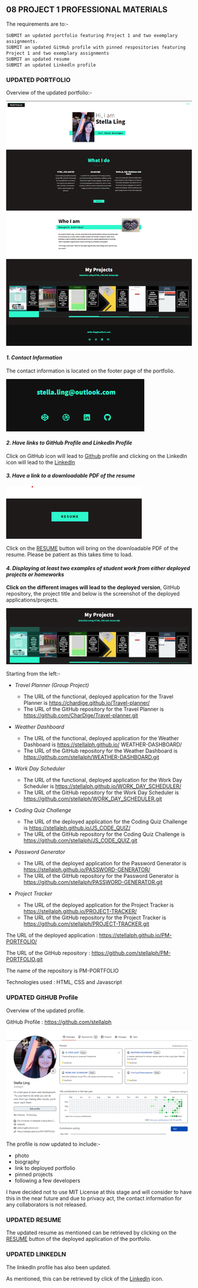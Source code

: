 ## 08 PROJECT 1 PROFESSIONAL MATERIALS

The requirements are to:-

```
SUBMIT an updated portfolio featuring Project 1 and two exemplary assignments.
SUBMIT an updated GitHub profile with pinned respositories featuring Project 1 and two exemplary assignments
SUBMIT an updated resume
SUBMIT an updated Linkedln profile

```

### UPDATED PORTFOLIO

Overview of the updated portfolio:-

![alt text](img/overview-01.png)

#### <em>1. Contact Information</em> 
The contact information is located on the footer page of the portfolio.

![alt text](img/contact.png)


#### <em>2. Have links to GitHub Profile and Linkedln Profile</em>
Click on GitHub icon will lead to  [Github](https://github.com/stellalph) profile and clicking on the Linkedln icon will lead to the  [Linkedln](https://www.linkedin.com/in/stella-ling-46246476/) 


#### <em>3. Have a link to a downloadable PDF of the resume</em>

![alt text](img/resume.png)

Click on the [RESUME](https://drive.google.com/file/d/14OJbyFC8qyn0dJe3jUYV2ukX46gtuRGH/view?usp=sharing) button will bring on the downloadable PDF of the resume.  Please be patient as this takes time to load.

#### <em>4. Displaying at least two examples of student work from either deployed projects or homeworks</em>

<strong>Click on the different images will lead to the deployed version</strong>, GitHub repository, the project title and below is the screenshot of the deployed applications/projects.

![alt text](img/projects.png)

Starting from the left:-

* <em>Travel Planner (Group Project)</em>

  - The URL of the functional, deployed application for the Travel Planner is https://chardige.github.io/Travel-planner/
  - The URL of the GitHub repository for the Travel Planner is https://github.com/CharDige/Travel-planner.git

* <em>Weather Dashboard</em>
 
  - The URL of the functional, deployed application for the Weather Dashboard is https://stellalph.github.io/   WEATHER-DASHBOARD/
  - The URL of the GitHub repository for the Weather Dashboard is https://github.com/stellalph/WEATHER-DASHBOARD.git
  
* <em>Work Day Scheduler</em>

  - The URL of the functional, deployed application for the Work Day Scheduler is https://stellalph.github.io/WORK_DAY_SCHEDULER/
  - The URL of the GitHub repository for the Work Day Scheduler is https://github.com/stellalph/WORK_DAY_SCHEDULER.git

* <em>Coding Quiz Challenge</em>

  - The URL of the deployed application for the Coding Quiz Challenge is https://stellalph.github.io/JS_CODE_QUIZ/
  - The URL of the GitHub repository for the Coding Quiz Challenge is https://github.com/stellalph/JS_CODE_QUIZ.git

* <em>Password Generator</em>

  - The URL of the deployed application for the Password Generator is https://stellalph.github.io/PASSWORD-GENERATOR/
  - The URL of the GitHub repository for the Password Generator is https://github.com/stellalph/PASSWORD-GENERATOR.git

* <em>Project Tracker</em>

  - The URL of the deployed application for the Project Tracker is https://stellalph.github.io/PROJECT-TRACKER/
  - The URL of the GitHub repository for the Project Tracker is https://github.com/stellalph/PROJECT-TRACKER.git

The URL of the deployed application : https://stellalph.github.io/PM-PORTFOLIO/

The URL of the GitHub repository : https://github.com/stellalph/PM-PORTFOLIO.git

The name of the repository is PM-PORTFOLIO

Technologies used :  HTML, CSS and Javascript

### UPDATED GitHUB Profile

Overview of the updated profile.


GitHub Profile : https://github.com/stellalph 

![alt text](img/gprofile.png)

The profile is now updated to include:-
* photo
* biography
* link to deployed portfolio
* pinned projects
* following a few developers

I have decided not to use MIT License at this stage and will consider to have this in the near future and due to privacy act, the contact information for any collaborators is not released.


### UPDATED RESUME

The updated resume as mentioned can be retrieved by clicking on the [RESUME](https://drive.google.com/file/d/14OJbyFC8qyn0dJe3jUYV2ukX46gtuRGH/view?usp=sharing) button of the deployed application of the portfolio.

### UPDATED LINKEDLN

 The linkedln profile has also been updated.

 As mentioned, this can be retrieved by click of the [Linkedln](https://www.linkedin.com/in/stella-ling-46246476/) icon.





